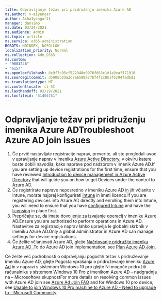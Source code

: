 ```yaml
---
title: Odpravljanje težav pri pridruženju imenika Azure AD
ms.author: v-aiyengar
author: AshaIyengar21
manager: dansimp
ms.date: 03/24/2021
ms.audience: Admin
ms.topic: article
ms.service: o365-administration
ROBOTS: NOINDEX, NOFOLLOW
localization_priority: Normal
ms.collection: Adm_O365
ms.custom:
- "9003246"
- "6157"
ms.openlocfilehash: 0e9f7c95cf522340e9976f668c1d1a9eaff71910
ms.sourcegitcommit: db908b3da2c7a6508a77bf4f2c80afb294fadbd1
ms.translationtype: MT
ms.contentlocale: sl-SI
ms.lasthandoff: 03/29/2021
ms.locfileid: "51405761"
---
```

# <a name="troubleshoot-azure-ad-join-issues"></a><span data-ttu-id="45a3e-102">Odpravljanje težav pri pridruženju imenika Azure AD</span><span class="sxs-lookup"><span data-stu-id="45a3e-102">Troubleshoot Azure AD join issues</span></span>

1. <span data-ttu-id="45a3e-103">Če prvič nastavljate registracije naprav, preverite, ali ste pregledali uvod v upravljanje naprav v imeniku [Azure Active Directory,](https://docs.microsoft.com/azure/active-directory/devices/overview) v okviru katere boste dobili navodila, kako naprave pod nadzorom v imenik Azure AD.</span><span class="sxs-lookup"><span data-stu-id="45a3e-103">If you are setting up device registrations for the first time, ensure that you have reviewed [Introduction to device management in Azure Active Directory](https://docs.microsoft.com/azure/active-directory/devices/overview) that will guide you on how to get Devices under the control to Azure AD.</span></span> 
1. <span data-ttu-id="45a3e-104">Če registrirate naprave neposredno v imeniku Azure AD [in](https://docs.microsoft.com/mem/intune/fundamentals/licenses-assign) jih včlanite v Intune, morate najprej konfigurirati [Intune](https://docs.microsoft.com/mem/intune/enrollment/device-enrollment) in imeti licenco.</span><span class="sxs-lookup"><span data-stu-id="45a3e-104">If you are registering devices into Azure AD directly and enrolling them into Intune, you will need to ensure that you have [configured Intune](https://docs.microsoft.com/mem/intune/enrollment/device-enrollment) and have the [licensing](https://docs.microsoft.com/mem/intune/fundamentals/licenses-assign) in place first.</span></span>
1. <span data-ttu-id="45a3e-105">Prepričajte se, da imate dovoljenje za izvajanje operacij v imeniku Azure AD.</span><span class="sxs-lookup"><span data-stu-id="45a3e-105">Ensure you are authorized to perform operations in Azure AD.</span></span> <span data-ttu-id="45a3e-106">Nastavitve za registracije naprav lahko upravlja le globalni skrbnik v imeniku Azure AD.</span><span class="sxs-lookup"><span data-stu-id="45a3e-106">Only a global administrator in Azure AD can manage settings for device registrations.</span></span>
1. <span data-ttu-id="45a3e-107">Če želite včlanjevati Azure AD, glejte [Načrtovanje pridružite imeniku Azure AD .](https://docs.microsoft.com/azure/active-directory/devices/azureadjoin-plan)</span><span class="sxs-lookup"><span data-stu-id="45a3e-107">To do Azure AD join implementation, see [Plan Azure AD Join](https://docs.microsoft.com/azure/active-directory/devices/azureadjoin-plan).</span></span>

<span data-ttu-id="45a3e-108">Če želite več podrobnosti o odpravljanju pogostih težav s pridruževanje imeniku Azure AD, glejte Pogosta vprašanja o pridruževanje imeniku [Azure Ad](https://docs.microsoft.com/azure/active-directory/devices/faq#azure-ad-join-faq) in v napravi s sistemom Windows 10 pro glejte Ni mogoče pridružiti računalniku s sistemom [Windows 10 Pro](https://answers.microsoft.com/en-us/msoffice/forum/msoffice_install-mso_win10-mso_365hp/unable-to-join-windows-10-pro-machine-to-azure-ad/abb1ca7d-b317-45ec-a628-e1c10eae2900) z imenikom Azure AD – nadgradnja na – Microsoftova skupnost</span><span class="sxs-lookup"><span data-stu-id="45a3e-108">For more details on resolving  common issues with Azure AD join see [Azure Ad Join FAQ](https://docs.microsoft.com/azure/active-directory/devices/faq#azure-ad-join-faq) and for Windows 10 pro device, see [Unable to join Windows 10 Pro machine to Azure AD - Need to upgrade to - Microsoft Community](https://answers.microsoft.com/en-us/msoffice/forum/msoffice_install-mso_win10-mso_365hp/unable-to-join-windows-10-pro-machine-to-azure-ad/abb1ca7d-b317-45ec-a628-e1c10eae2900)</span></span>
